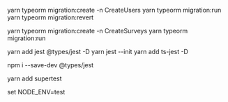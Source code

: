 yarn typeorm migration:create -n CreateUsers
yarn typeorm migration:run
yarn typeorm migration:revert

yarn typeorm migration:create -n CreateSurveys
yarn typeorm migration:run

yarn add jest @types/jest -D
yarn jest --init
yarn add ts-jest -D

npm i --save-dev @types/jest

yarn add supertest

set NODE_ENV=test